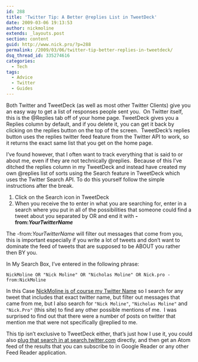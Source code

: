 ```yaml
---
id: 288
title: 'Twitter Tip: A Better @replies List in TweetDeck'
date: 2009-03-06 19:13:53
author: nickmoline
extends: _layouts.post
section: content
guid: http://www.nick.pro/?p=288
permalink: /2009/03/06/twitter-tip-better-replies-in-tweetdeck/
dsq_thread_id: 335274616
categories:
  - Tech
tags:
  - Advice
  - Twitter
  - Guides
---
```

Both Twitter and TweetDeck (as well as most other Twitter Clients) give you an easy way to get a list of responses people sent you.  On Twitter itself, this is the @Replies tab off of your home page. TweetDeck gives you a Replies column by default, and if you delete it, you can get it back by clicking on the replies button <amp-img title="Replies button in TweetDeck" src="{{ site.baseurl }}/wp-content/uploads/sites/4/2009/03/region-capture-3.png" alt="Replies button in TweetDeck" width="30" height="28" layout="fixed"></amp-img> on the top of the screen.  TweetDeck&#8217;s replies button uses the replies twitter feed feature from the Twitter API to work, so it returns the exact same list that you get on the home page.

I&#8217;ve found however, that I often want to track everything that is said to or about me, even if they are not technically @replies.  Because of this I&#8217;ve ditched the replies column in my TweetDeck and instead have created my own @replies list of sorts using the Search feature in TweetDeck which uses the Twitter Search API. To do this yourself follow the simple instructions after the break.  

<!--more-->

<amp-img title="@Replies tab on Twitter" src="{{ site.baseurl }}/wp-content/uploads/sites/4/2009/03/region-capture-2.png" alt="@Replies tab on Twitter" width="799" height="218" layout="responsive" lightbox>
  <amp-img fallback title="@Replies tab on Twitter" src="{{ site.baseurl }}/wp-content/uploads/sites/4/2009/03/region-capture-2.png" alt="@Replies tab on Twitter" width="799" height="218" layout="responsive" lightbox></amp-img>
</amp-img>

1. Click on the Search icon in TweetDeck <amp-img title="Search Button in TweetDeck" src="{{ site.baseurl }}/wp-content/uploads/sites/4/2009/03/region-capture-4.png" alt="Search Button in TweetDeck" width="26" height="30" layout="fixed">
<amp-img title="Tweet Deck: What are you Searching for?" src="{{ site.baseurl }}/wp-content/uploads/sites/4/2009/03/region-capture-5.png" alt="Tweet Deck: What are you Searching for?" width="447" height="69" layout="responsive" lightbox></amp-img>
2. When you receive the to enter in what you are searching for, enter in a search where you put in all of the possibilities that someone could find a tweet about you separated by OR and end it with **-from:_YourTwitterName_**

The -from:_YourTwitterName_ will filter out messages that come from you, this is important especially if you write a lot of tweets and don&#8217;t want to dominate the feed of tweets that are supposed to be ABOUT you rather then BY you.

In My Search Box, I&#8217;ve entered in the following phrase:

```
NickMoline OR "Nick Moline" OR "Nicholas Moline" OR Nick.pro -from:NickMoline
```

In this Case <a title="Follow @NickMoline on Twitter" href="http://twitter.com/NickMoline" target="_blank">NickMoline is of course my Twitter Name</a> so I search for any tweet that includes that exact twitter name, but filter out messages that came from me, but I also search for `"Nick Moline"`, `"Nicholas Moline"` and `"Nick.Pro"` (this site) to find any other possible mentions of me.  I was surprised to find out that there were a number of posts on twitter that mention me that were not specifically @replied to me.

This tip isn&#8217;t exclusive to TweetDeck either, that&#8217;s just how I use it, you could also <a title="Search mentions of NickMoline" href="https://twitter.com/search?q=NickMoline%20OR%20%22Nick%20Moline%22%20OR%20%22Nicholas%20Moline%22%20OR%20Nick.pro%20-from%3ANickMoline&src=typed_query" target="_blank" class="broken_link">plug that search in at search.twitter.com</a> directly, and then get an Atom feed of the results that you can subscribe to in Google Reader or any other Feed Reader application.

